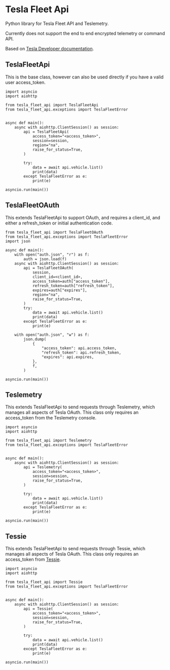 # Tesla Fleet Api
Python library for Tesla Fleet API and Teslemetry.

Currently does not support the end to end encrypted telemetry or command API.

Based on [Tesla Developer documentation](https://developer.tesla.com/docs/fleet-api).


## TeslaFleetApi
This is the base class, however can also be used directly if you have a valid user access_token.

```
import asyncio
import aiohttp

from tesla_fleet_api import TeslaFleetApi
from tesla_fleet_api.exceptions import TeslaFleetError


async def main():
    async with aiohttp.ClientSession() as session:
        api = TeslaFleetApi(
            access_token="<access_token>",
            session=session,
            region="na",
            raise_for_status=True,
        )

        try:
            data = await api.vehicle.list()
            print(data)
        except TeslaFleetError as e:
            print(e)

asyncio.run(main())
```

## TeslaFleetOAuth
This extends TeslaFleetApi to support OAuth, and requires a client_id, and either a refresh_token or initial authentication code.

```
from tesla_fleet_api import TeslaFleetOAuth
from tesla_fleet_api.exceptions import TeslaFleetError
import json

async def main():
    with open("auth.json", "r") as f:
        auth = json.load(f)
    async with aiohttp.ClientSession() as session:
        api = TeslaFleetOAuth(
            session,
            client_id=<client_id>,
            access_token=auth["access_token"],
            refresh_token=auth["refresh_token"],
            expires=auth["expires"],
            region="na",
            raise_for_status=True,
        )
        try:
            data = await api.vehicle.list()
            print(data)
        except TeslaFleetError as e:
            print(e)

    with open("auth.json", "w") as f:
        json.dump(
            {
                "access_token": api.access_token,
                "refresh_token": api.refresh_token,
                "expires": api.expires,
            },
            f,
        )

asyncio.run(main())
```

## Teslemetry
This extends TeslaFleetApi to send requests through Teslemetry, which manages all aspects of Tesla OAuth. This class only requires an access_token from the Teslemetry console.

```
import asyncio
import aiohttp

from tesla_fleet_api import Teslemetry
from tesla_fleet_api.exceptions import TeslaFleetError


async def main():
    async with aiohttp.ClientSession() as session:
        api = Teslemetry(
            access_token="<access_token>",
            session=session,
            raise_for_status=True,
        )

        try:
            data = await api.vehicle.list()
            print(data)
        except TeslaFleetError as e:
            print(e)

asyncio.run(main())
```

## Tessie
This extends TeslaFleetApi to send requests through Tessie, which manages all aspects of Tesla OAuth. This class only requires an access_token from [Tessie](https://dash.tessie.com/settings/api).

```
import asyncio
import aiohttp

from tesla_fleet_api import Tessie
from tesla_fleet_api.exceptions import TeslaFleetError


async def main():
    async with aiohttp.ClientSession() as session:
        api = Tessie(
            access_token="<access_token>",
            session=session,
            raise_for_status=True,
        )

        try:
            data = await api.vehicle.list()
            print(data)
        except TeslaFleetError as e:
            print(e)

asyncio.run(main())
```
